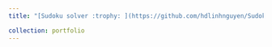 ```yaml
---
title: "[Sudoku solver :trophy: ](https://github.com/hdlinhnguyen/Sudoku_Solver)"

collection: portfolio
---
```

